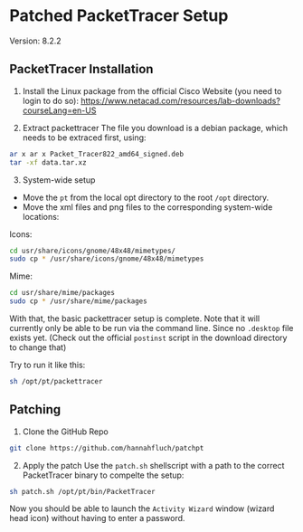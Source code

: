 # Patched PacketTracer Setup

Version: 8.2.2

## PacketTracer Installation

1. Install the Linux package from the official Cisco Website (you need to login to do so):
https://www.netacad.com/resources/lab-downloads?courseLang=en-US

2. Extract packettracer
The file you download is a debian package, which needs to be extraced first, using:
```bash
ar x ar x Packet_Tracer822_amd64_signed.deb
tar -xf data.tar.xz
```

3. System-wide setup
- Move the `pt` from the local opt directory to the root `/opt` directory.
- Move the xml files and png files to the corresponding system-wide locations:

Icons:
```bash
cd usr/share/icons/gnome/48x48/mimetypes/
sudo cp * /usr/share/icons/gnome/48x48/mimetypes
```

Mime:
```bash
cd usr/share/mime/packages
sudo cp * /usr/share/mime/packages
```

With that, the basic packettracer setup is complete. Note that it will currently only be able to be run via the command line. Since no `.desktop` file exists yet. (Check out the official `postinst` script in the download directory to change that)

Try to run it like this:
```bash
sh /opt/pt/packettracer
```

## Patching

1. Clone the GitHub Repo
```bash
git clone https://github.com/hannahfluch/patchpt
```

2. Apply the patch
Use the `patch.sh` shellscript with a path to the correct PacketTracer binary to compelte the setup:
```bash
sh patch.sh /opt/pt/bin/PacketTracer
```

Now you should be able to launch the `Activity Wizard` window (wizard head icon) without having to enter a password.
